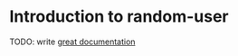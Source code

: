 # Introduction to random-user

TODO: write [great documentation](http://jacobian.org/writing/what-to-write/)
